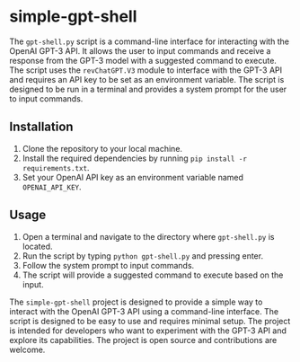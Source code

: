 # simple-gpt-shell

The `gpt-shell.py` script is a command-line interface for interacting with the OpenAI GPT-3 API. It allows the user to input commands and receive a response from the GPT-3 model with a suggested command to execute. The script uses the `revChatGPT.V3` module to interface with the GPT-3 API and requires an API key to be set as an environment variable. The script is designed to be run in a terminal and provides a system prompt for the user to input commands.

## Installation

1. Clone the repository to your local machine.
2. Install the required dependencies by running `pip install -r requirements.txt`.
3. Set your OpenAI API key as an environment variable named `OPENAI_API_KEY`.

## Usage

1. Open a terminal and navigate to the directory where `gpt-shell.py` is located.
2. Run the script by typing `python gpt-shell.py` and pressing enter.
3. Follow the system prompt to input commands.
4. The script will provide a suggested command to execute based on the input.

The `simple-gpt-shell` project is designed to provide a simple way to interact with the OpenAI GPT-3 API using a command-line interface. The script is designed to be easy to use and requires minimal setup. The project is intended for developers who want to experiment with the GPT-3 API and explore its capabilities. The project is open source and contributions are welcome.